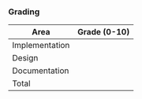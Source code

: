 ### Grading
Area           | Grade (0-10)
-------------- | ------------
Implementation |
Design         |
Documentation  |
Total          |
